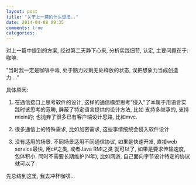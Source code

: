 ```yaml
---
layout: post
title: "关于上一篇的什么想法.."
date: 2014-04-08 09:35
comments: true
categories: 
---
```


对上一篇中提到的方案, 经过第二天静下心来, 分析实践细节, 认定, 主要问题在于: 咖啡.

"当时我一定是咖啡中毒, 处于脑力过剩无处释放的状态, 误把想象力当成创造力...."

具体原因:

1. 在通信接口上思考软件的设计, 这样的通信模型思考"侵入"了本属于用语言实践时该思考的范畴, 屏蔽了特定语言提供的设计方法, 比如 支持多继承的, 支持mixin的; 也抛弃了很多已有客户端设计思路, 比如mvc.

2. 很多通信上的特殊需求, 比如加密需求, 这些事情统统会侵入软件设计

3. 没有适用的场景. 不同场景适用不同通信协议, 如果是快速开发, 直接web service最快, 用c#之类, 或者Java RMI之类 就可以了, 如果是要求传输速度, 包体积小, 同时不需要长期维护(N年), 比如网游, 自己面向字节设计特定的协议就可以了. 

先总结到这里, 我去冲杯咖啡...

